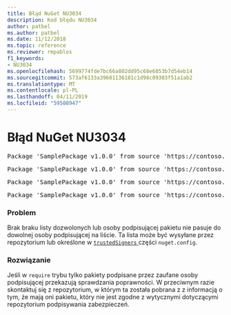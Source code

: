 ```yaml
---
title: Błąd NuGet NU3034
description: Kod błędu NU3034
author: patbel
ms.author: patbel
ms.date: 11/12/2018
ms.topic: reference
ms.reviewer: rmpablos
f1_keywords:
- NU3034
ms.openlocfilehash: 5699774fde7bc66a802dd95c68e6853b7d54eb14
ms.sourcegitcommit: 573af6133a39601136181c1d98c09303f51a1ab2
ms.translationtype: MT
ms.contentlocale: pl-PL
ms.lasthandoff: 04/11/2019
ms.locfileid: "59508947"
---
```

# <a name="nuget-error-nu3034"></a>Błąd NuGet NU3034

<pre>Package 'SamplePackage v1.0.0' from source 'https://contoso.com/index.json': signatureValidationMode is set to require, so packages are allowed only if signed by trusted signers; however, no trusted signers were specified.</pre>
<pre>Package 'SamplePackage v1.0.0' from source 'https://contoso.com/index.json': The package signature certificate fingerprint does not match any certificate fingerprint in the allow list.</pre>
<pre>Package 'SamplePackage v1.0.0' from source 'https://contoso.com/index.json': This repository indicated that all its packages are repository signed; however, it listed no signing certificates.</pre>
<pre>Package 'SamplePackage v1.0.0' from source 'https://contoso.com/index.json': This package was not repository signed with a certificate listed by this repository.</pre>

### <a name="issue"></a>Problem

Brak braku listy dozwolonych lub osoby podpisującej pakietu nie pasuje do dowolnej osoby podpisującej na liście. Ta lista może być wysyłane przez repozytorium lub określone w [ `trustedSigners` ](../nuget-config-file.md#trustedsigners-section) części `nuget.config`.

### <a name="solution"></a>Rozwiązanie

Jeśli w `require` trybu tylko pakiety podpisane przez zaufane osoby podpisującej przekazują sprawdzania poprawności. W przeciwnym razie skontaktuj się z repozytorium, w którym ta została pobrana z z informacją o tym, że mają oni pakietu, który nie jest zgodne z wytycznymi dotyczącymi repozytorium podpisywania zabezpieczeń.
